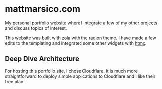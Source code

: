 # mattmarsico.com
My personal portfolio website where I integrate a few of my other projects and discuss topics of interest.

This website was built with [zola](https://www.getzola.org/) with the [radion](https://github.com/micahkepe/radion) theme. I have made a few edits to the templating and integrated
some other widgets with [htmx](https://htmx.org/).

## Deep Dive Architecture
For hosting this portfolio site, I chose Cloudflare. It is much more straightforward to deploy simple applications to Cloudflare and I like their free plan.

